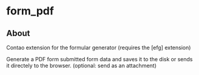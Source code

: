 form_pdf
=================

About
-----

Contao extension for the formular generator (requires the [efg] extension)

Generate a PDF form submitted form data and saves it to the disk or sends it directely to the browser. (optional: send as an attachment)